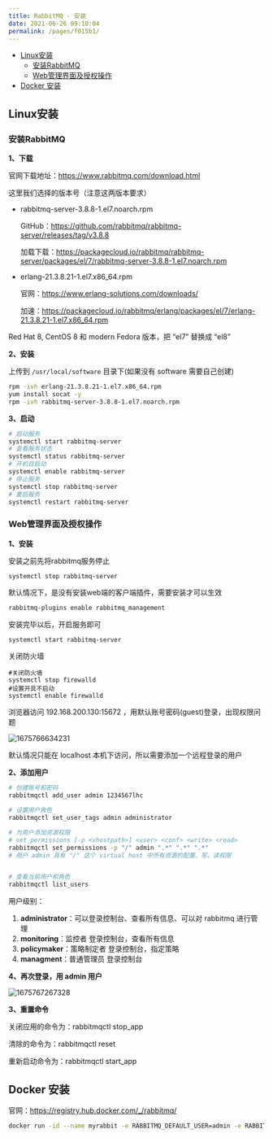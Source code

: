 ```yaml
---
title: RabbitMQ - 安装
date: 2021-06-26 09:10:04
permalink: /pages/f015b1/
---
```


<!-- START doctoc generated TOC please keep comment here to allow auto update -->
<!-- DON'T EDIT THIS SECTION, INSTEAD RE-RUN doctoc TO UPDATE -->


- [Linux安装](#linux%E5%AE%89%E8%A3%85)
  - [安装RabbitMQ](#%E5%AE%89%E8%A3%85rabbitmq)
  - [Web管理界面及授权操作](#web%E7%AE%A1%E7%90%86%E7%95%8C%E9%9D%A2%E5%8F%8A%E6%8E%88%E6%9D%83%E6%93%8D%E4%BD%9C)
- [Docker 安装](#docker-%E5%AE%89%E8%A3%85)

<!-- END doctoc generated TOC please keep comment here to allow auto update -->

## Linux安装

### 安装RabbitMQ

**1、下载**

官网下载地址：<https://www.rabbitmq.com/download.html>

这里我们选择的版本号（注意这两版本要求）

- rabbitmq-server-3.8.8-1.el7.noarch.rpm

  GitHub：<https://github.com/rabbitmq/rabbitmq-server/releases/tag/v3.8.8>

  加载下载：<https://packagecloud.io/rabbitmq/rabbitmq-server/packages/el/7/rabbitmq-server-3.8.8-1.el7.noarch.rpm>

- erlang-21.3.8.21-1.el7.x86_64.rpm

  官网：https://www.erlang-solutions.com/downloads/

  加速：<https://packagecloud.io/rabbitmq/erlang/packages/el/7/erlang-21.3.8.21-1.el7.x86_64.rpm>



Red Hat 8, CentOS 8 和 modern Fedora 版本，把 “el7” 替换成 “el8”

**2、安装**

上传到 `/usr/local/software` 目录下(如果没有 software 需要自己创建)

```sh
rpm -ivh erlang-21.3.8.21-1.el7.x86_64.rpm
yum install socat -y
rpm -ivh rabbitmq-server-3.8.8-1.el7.noarch.rpm
```



**3、启动**

```sh
# 启动服务
systemctl start rabbitmq-server
# 查看服务状态
systemctl status rabbitmq-server
# 开机自启动
systemctl enable rabbitmq-server
# 停止服务
systemctl stop rabbitmq-server
# 重启服务
systemctl restart rabbitmq-server
```



### Web管理界面及授权操作

**1、安装**

安装之前先将rabbitmq服务停止 

```
systemctl stop rabbitmq-server
```

默认情况下，是没有安装web端的客户端插件，需要安装才可以生效

```sh
rabbitmq-plugins enable rabbitmq_management
```

安装完毕以后，开启服务即可

```sh
systemctl start rabbitmq-server
```

关闭防火墙

```
#关闭防火墙
systemctl stop firewalld
#设置开具不启动
systemctl enable firewalld
```

浏览器访问 192.168.200.130:15672 ，用默认账号密码(guest)登录，出现权限问题

![1675766634231](E:\RabbitMQ\笔记\图片\1675766634231.png)

默认情况只能在 localhost 本机下访问，所以需要添加一个远程登录的用户



**2、添加用户**

```sh
# 创建账号和密码
rabbitmqctl add_user admin 1234567lhc

# 设置用户角色
rabbitmqctl set_user_tags admin administrator

# 为用户添加资源权限
# set_permissions [-p <vhostpath>] <user> <conf> <write> <read>
rabbitmqctl set_permissions -p "/" admin ".*" ".*" ".*"
# 用户 admin 具有 "/" 这个 virtual host 中所有资源的配置、写、读权限


# 查看当前用户和角色
rabbitmqctl list_users
```



用户级别：

1. **administrator**：可以登录控制台、查看所有信息、可以对 rabbitmq 进行管理
2. **monitoring**：监控者 登录控制台，查看所有信息
3. **policymaker**：策略制定者 登录控制台，指定策略
4. **managment**：普通管理员 登录控制台



**4、再次登录，用 admin 用户**

![1675767267328](E:\RabbitMQ\笔记\图片\1675767267328.png)





**3、重置命令**

关闭应用的命令为：rabbitmqctl stop_app

清除的命令为：rabbitmqctl reset

重新启动命令为：rabbitmqctl start_app



## Docker 安装

官网：<https://registry.hub.docker.com/_/rabbitmq/>



```sh
docker run -id --name myrabbit -e RABBITMQ_DEFAULT_USER=admin -e RABBITMQ_DEFAULT_PASS=123456 -p 15672:15672 rabbitmq:3-management
```


